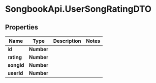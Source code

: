# SongbookApi.UserSongRatingDTO

## Properties
Name | Type | Description | Notes
------------ | ------------- | ------------- | -------------
**id** | **Number** |  | 
**rating** | **Number** |  | 
**songId** | **Number** |  | 
**userId** | **Number** |  | 


